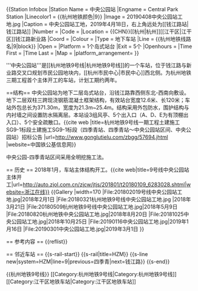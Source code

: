 {{Station Infobox
|Station Name = 中央公园站
|Engname = Central Park Station
|Linecolor1 = {{杭州地铁颜色|9}}
|Image = 20190408中央公园站工地.jpg
|Caption = 中央公园站工地，2019年4月18日，右上角远处为[[钱江路站|钱江路站]]
|Number = 
|Code = 
|Location = {{CHN}}[[杭州|杭州]][[江干区|江干区]]钱江路新业路
|Coord = 
|Colour = 
|Type = 地下车站
|Line = {{杭州地铁线路名|9|block}}
|Open =
|Platform = 1个岛式站台
|Exit = 5个
|Openhours = 
|Time First = 
|Time Last = 
|Map = 
|platform_arrangement=
}}

'''中央公园站'''是[[杭州地铁9号线|杭州地铁9号线]]的一个车站，位于钱江路与新业路交叉口规划市民公园地块内，[[杭州市民中心|市民中心]]西北侧。为杭州地铁三期工程首个主体开工的车站，计划工期约两年。

==结构==
中央公园站为地下二层岛式站台，沿钱江路靠西侧东北-西南向敷设。地下二层双柱三跨现浇钢筋混凝土框架结构，有效站台宽度12.6米、长120米；车站外包总长为371.30m，宽度为21.3m~25.4m。结构采用外包防水，围护结构与内衬墙之间设置防水隔离层。本站设3组风亭、5个出入口（A、D、E为有顶棚出入口）、5个安全疏散口。<ref>{{cite web |title=杭州地铁9号线一期工程土建施工SG9-1标段土建施工SG9-1标段（四季青站、四季青站～中央公园站区间、中央公园站）招标公告 |url=http://www.gonglutielu.com/zbgg/57694.jhtml |website=中国铁公基信息网}}</ref>

中央公园-四季青站区间采用全明挖施工法。

== 历史 ==
2018年1月，车站主体结构开工。<ref>{{cite web|title=9号线中央公园站主体开工|url=http://auto.zjol.com.cn/zjcw/jtjs/201801/t20180109_6283028.shtml|website=浙江在线}}</ref>
{{Gallery
|width=170
|File:201802019号线中央公园站工地.jpg|2018年2月1日
|File:20180321杭州地铁9号线中央公园站工地.jpg |2018年3月21日
|File:20180509杭州地铁9号线中央公园站工地.jpg|2018年5月9日
|File:20180820杭州地铁中央公园站工地.jpg|2018年8月20日
|File:20181025中央公园站工地.jpg|2018年10月25日
|File:20190116中央公园站工地.jpg|2019年1月16日
|File:20190301中央公园站工地.jpg|2019年3月1日
}}

== 参考内容 ==
{{reflist}}

== 邻近车站 ==
{{s-rail-start}}
{{s-rail|title=HZM}}
{{s-line new|system=HZM|line=9|previous=四季青|next=钱江路}}
{{s-end}}

{{杭州地铁9号线}}
[[Category:杭州地铁9号线|Category:杭州地铁9号线]]
[[Category:江干区地铁车站|Category:江干区地铁车站]]